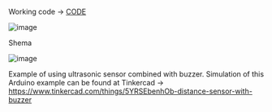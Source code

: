 Working code -> [CODE](Example%20of%20using%20ultrasonic%20sensor%20combined%20with%20buzzer.%20%20Simulation%20of%20this%20Arduino%20example%20can%20be%20found%20at%20Tinkercad%20-%3E%20https://www.tinkercad.com/things/5YRSEbenhOb-distance-sensor-with-buzzer)

![image](https://user-images.githubusercontent.com/18489380/165072928-dbf8b5a8-4bed-4cad-b60a-0211d7a90b85.png)


Shema

![image](https://user-images.githubusercontent.com/18489380/165073029-11640429-0f4c-46e6-b61f-acde22479ce1.png)

Example of using ultrasonic sensor combined with buzzer. 
Simulation of this Arduino example can be found at Tinkercad -> https://www.tinkercad.com/things/5YRSEbenhOb-distance-sensor-with-buzzer
